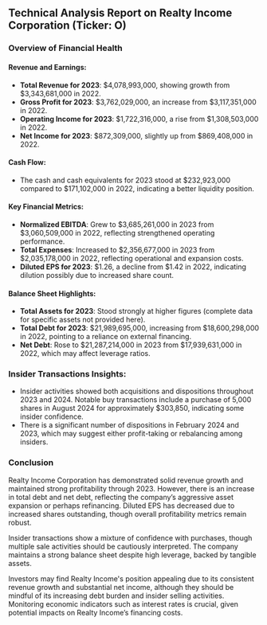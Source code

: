 ## Technical Analysis Report on Realty Income Corporation (Ticker: O)

### Overview of Financial Health

#### Revenue and Earnings:
- **Total Revenue for 2023**: $4,078,993,000, showing growth from $3,343,681,000 in 2022.
- **Gross Profit for 2023**: $3,762,029,000, an increase from $3,117,351,000 in 2022.
- **Operating Income for 2023**: $1,722,316,000, a rise from $1,308,503,000 in 2022.
- **Net Income for 2023**: $872,309,000, slightly up from $869,408,000 in 2022.

#### Cash Flow:
- The cash and cash equivalents for 2023 stood at $232,923,000 compared to $171,102,000 in 2022, indicating a better liquidity position.

#### Key Financial Metrics:
- **Normalized EBITDA**: Grew to $3,685,261,000 in 2023 from $3,060,509,000 in 2022, reflecting strengthened operating performance.
- **Total Expenses**: Increased to $2,356,677,000 in 2023 from $2,035,178,000 in 2022, reflecting operational and expansion costs.
- **Diluted EPS for 2023**: $1.26, a decline from $1.42 in 2022, indicating dilution possibly due to increased share count.

#### Balance Sheet Highlights:
- **Total Assets for 2023**: Stood strongly at higher figures (complete data for specific assets not provided here).
- **Total Debt for 2023**: $21,989,695,000, increasing from $18,600,298,000 in 2022, pointing to a reliance on external financing.
- **Net Debt**: Rose to $21,287,214,000 in 2023 from $17,939,631,000 in 2022, which may affect leverage ratios.

### Insider Transactions Insights:
- Insider activities showed both acquisitions and dispositions throughout 2023 and 2024. Notable buy transactions include a purchase of 5,000 shares in August 2024 for approximately $303,850, indicating some insider confidence.
- There is a significant number of dispositions in February 2024 and 2023, which may suggest either profit-taking or rebalancing among insiders.

### Conclusion
Realty Income Corporation has demonstrated solid revenue growth and maintained strong profitability through 2023. However, there is an increase in total debt and net debt, reflecting the company’s aggressive asset expansion or perhaps refinancing. Diluted EPS has decreased due to increased shares outstanding, though overall profitability metrics remain robust.

Insider transactions show a mixture of confidence with purchases, though multiple sale activities should be cautiously interpreted. The company maintains a strong balance sheet despite high leverage, backed by tangible assets.

Investors may find Realty Income's position appealing due to its consistent revenue growth and substantial net income, although they should be mindful of its increasing debt burden and insider selling activities. Monitoring economic indicators such as interest rates is crucial, given potential impacts on Realty Income’s financing costs.